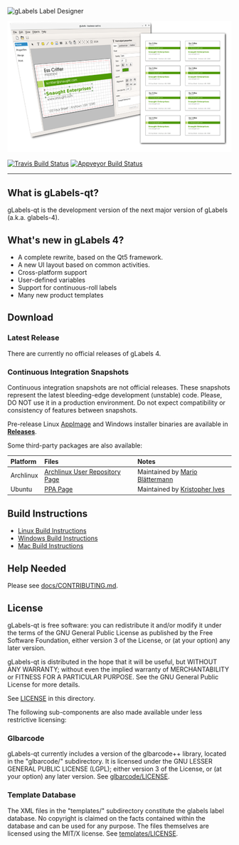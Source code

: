 ![gLabels Label Designer](glabels/images/glabels-label-designer.png)

![Cover Image](docs/images/cover-image.png)

[![Travis Build Status](https://travis-ci.org/jimevins/glabels-qt.svg?branch=master)](https://travis-ci.org/jimevins/glabels-qt)
[![Appveyor Build Status](https://ci.appveyor.com/api/projects/status/github/jimevins/glabels-qt?branch=master&svg=true)](https://ci.appveyor.com/project/jimevins/glabels-qt)

*******************************************************************************

## What is gLabels-qt?

gLabels-qt is the development version of the next major version of gLabels (a.k.a. glabels-4).


## What's new in gLabels 4?

- A complete rewrite, based on the Qt5 framework.
- A new UI layout based on common activities.
- Cross-platform support
- User-defined variables
- Support for continuous-roll labels
- Many new product templates


## Download

### Latest Release

There are currently no official releases of gLabels 4.

### Continuous Integration Snapshots

Continuous integration snapshots are not official releases.  These snapshots represent the latest
bleeding-edge development (unstable) code.  Please, DO NOT use it in a production environment.  Do not
expect compatibility or consistency of features between snapshots.

Pre-release Linux [AppImage](http:appimage.org) and Windows installer binaries are available in
**[Releases](https://github.com/jimevins/glabels-qt/releases)**.

Some third-party packages are also available:


| Platform  | Files                                                                                | Notes                                                         |
|:----------|:-------------------------------------------------------------------------------------|:--------------------------------------------------------------|
| Archlinux | [Archlinux User Repository Page](https://aur.archlinux.org/packages/glabels-qt-git/) | Maintained by [Mario Blättermann](https://github.com/mariobl) |
| Ubuntu    | [PPA Page](https://code.launchpad.net/~krisives/+archive/ubuntu/glabels-qt)          | Maintained by [Kristopher Ives](https://github.com/krisives)  |



## Build Instructions

- [Linux Build Instructions](docs/BUILD-INSTRUCTIONS-LINUX.md)
- [Windows Build Instructions](docs/BUILD-INSTRUCTIONS-WINDOWS.md)
- [Mac Build Instructions](docs/BUILD-INSTRUCTIONS-MACOS.md)


## Help Needed

Please see [docs/CONTRIBUTING.md](docs/CONTRIBUTING.md).


## License

gLabels-qt is free software: you can redistribute it and/or modify
it under the terms of the GNU General Public License as published by
the Free Software Foundation, either version 3 of the License, or
(at your option) any later version.

gLabels-qt is distributed in the hope that it will be useful,
but WITHOUT ANY WARRANTY; without even the implied warranty of
MERCHANTABILITY or FITNESS FOR A PARTICULAR PURPOSE.  See the
GNU General Public License for more details.

See [LICENSE](LICENSE) in this directory.

The following sub-components are also made available under less
restrictive licensing:

### Glbarcode

   gLabels-qt currently includes a version of the glbarcode++ library, located in
   the "glbarcode/" subdirectory.  It is licensed under the GNU LESSER GENERAL
   PUBLIC LICENSE (LGPL); either version 3 of the License, or (at your option)
   any later version.  See [glbarcode/LICENSE](glbarcode/LICENSE).

### Template Database

   The XML files in the "templates/" subdirectory constitute the glabels
   label database.  No copyright is claimed on the facts contained within
   the database and can be used for any purpose.  The files themselves are
   licensed using the MIT/X license.  See [templates/LICENSE](templates/LICENSE).
